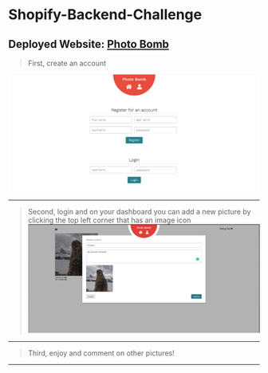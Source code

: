 # Shopify-Backend-Challenge

## Deployed Website: [Photo Bomb](https://photos.ricardol.com/)

> First, create an account

![alt-text](https://github.com/ricardo-ljr/Shopify-Backend-Challenge/blob/main/registration-and-login.png)

---

> Second, login and on your dashboard you can add a new picture by clicking the top left corner that has an image icon
![alt-text](https://github.com/ricardo-ljr/Shopify-Backend-Challenge/blob/main/upload-img.png)

---

> Third, enjoy and comment on other pictures!

---
